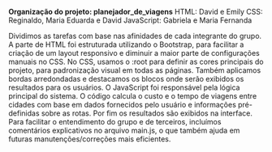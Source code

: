 **Organização do projeto: planejador_de_viagens**
HTML: David e Emily
CSS: Reginaldo, Maria Eduarda e David
JavaScript: Gabriela e Maria Fernanda

Dividimos as tarefas com base nas afinidades de cada integrante do grupo. A parte de HTML foi estruturada utilizando o Bootstrap, para facilitar a criação de um layout responsivo e diminuir a maior parte de configurações manuais no CSS.
No CSS, usamos o :root para definir as cores principais do projeto, para padronização visual em todas as páginas. Também aplicamos bordas arredondadas e destacamos os blocos onde serão exibidos os resultados para os usuários.
O JavaScript foi responsável pela lógica principal do sistema. O código calcula o custo e o tempo de viagens entre cidades com base em dados fornecidos pelo usuário e informações pré-definidas sobre as rotas. Por fim os resultados são exibidos na interface.
Para facilitar o entendimento do grupo e de terceiros, incluímos comentários explicativos no arquivo main.js, o que também ajuda em futuras manutenções/correções mais eficientes.
